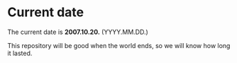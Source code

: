 # Current date

The current date is **2007.10.20.** (YYYY.MM.DD.)

This repository will be good when the world ends, so we will know how long it lasted.